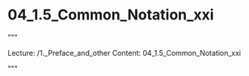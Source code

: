 # 04_1.5_Common_Notation_xxi

"""

Lecture: /1._Preface_and_other
Content: 04_1.5_Common_Notation_xxi

"""

